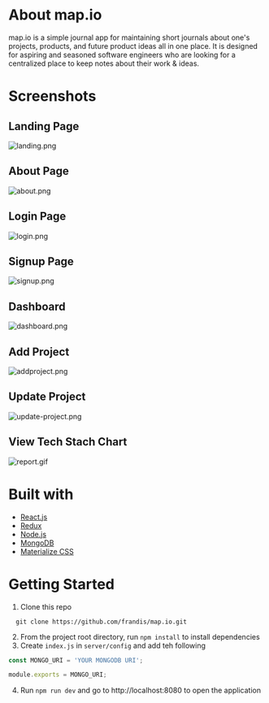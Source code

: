 # About map.io
map.io is a simple journal app for maintaining short journals about one's projects, products, and future product ideas all in one place. It is designed for aspiring and seasoned software engineers who are looking for a centralized place to keep notes about their work & ideas.

# Screenshots
## Landing Page
![landing.png](https://i.postimg.cc/nLPdYCd7/landing.png)

## About Page
![about.png](https://i.postimg.cc/Dyhtzp8X/about.png)

## Login Page
![login.png](https://i.postimg.cc/5NBRd90d/login.png)

## Signup Page
![signup.png](https://i.postimg.cc/t49mX0Z1/signup.png)

## Dashboard
![dashboard.png](https://i.postimg.cc/JzKY0TZp/dashboard.png)

## Add Project
![addproject.png](https://i.postimg.cc/fTS87xpv/addproject.png)

## Update Project
![update-project.png](https://i.postimg.cc/hPW55QK1/update-project.png)

## View Tech Stach Chart
![report.gif](https://i.postimg.cc/dV0mHJZ9/report.gif)

# Built with
- [React.js](https://reactjs.org/)
- [Redux](https://redux.js.org/)
- [Node.js](https://nodejs.org/en/)
- [MongoDB](https://www.mongodb.com/)
- [Materialize CSS](https://materializecss.com/)

# Getting Started
1. Clone this repo
```
  git clone https://github.com/frandis/map.io.git
```
2. From the project root directory, run `npm install` to install dependencies
3. Create `index.js` in `server/config` and add teh following
``` javascript
const MONGO_URI = 'YOUR MONGODB URI';

module.exports = MONGO_URI;
```
4. Run `npm run dev` and go to http://localhost:8080 to open the application
